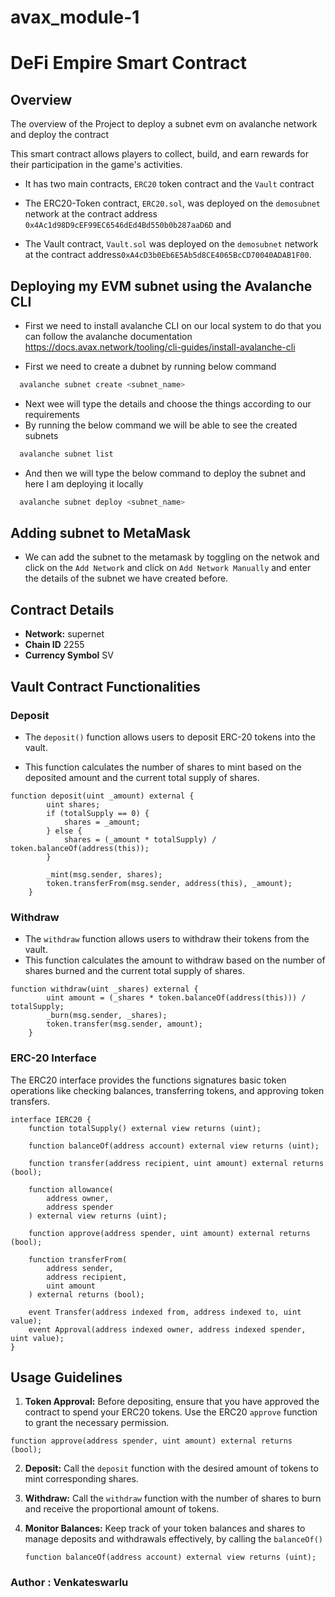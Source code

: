 # avax_module-1


# DeFi Empire Smart Contract

## Overview
The overview of the Project to deploy a subnet evm on avalanche network and deploy the contract

This smart contract allows players to collect, build, and earn rewards for their participation in the game's activities.

- It has two main contracts, `ERC20` token contract and the `Vault` contract

- The ERC20-Token contract, `ERC20.sol`, was deployed on the `demosubnet` network at the contract address `0x4Ac1d98D9cEF99EC6546dEd4Bd550b0b287aaD6D` and
- The Vault contract, `Vault.sol` was deployed on the `demosubnet` network at the contract address`0xA4cD3b0Eb6E5Ab5d8CE4065BcCD70040ADAB1F00`.

## Deploying my EVM subnet using the Avalanche CLI

- First we need to install avalanche CLI on our local system to do that you can follow the avalanche documentation https://docs.avax.network/tooling/cli-guides/install-avalanche-cli

- First we need to create a dubnet by running below command 
```bash
  avalanche subnet create <subnet_name>
```
- Next wee will type the details and choose the things according to our requirements
- By running the below command we will be able to see the created subnets
```bash
  avalanche subnet list
```
- And then we will type the below command to deploy the subnet and here I am deploying it locally
```bash
  avalanche subnet deploy <subnet_name>
```
## Adding subnet to MetaMask
- We can add the subnet to the metamask by toggling on the netwok and click on the `Add Network` and click on `Add Network Manually` and enter the details of the subnet we have created before.

## Contract Details
- **Network:** supernet
- **Chain ID** 2255
- **Currency Symbol** SV

## Vault Contract Functionalities
### Deposit

- The `deposit()` function allows users to deposit ERC-20 tokens into the vault.

- This function calculates the number of shares to mint based on the deposited amount and the current total supply of shares.

```solidity
function deposit(uint _amount) external {
        uint shares;
        if (totalSupply == 0) {
            shares = _amount;
        } else {
            shares = (_amount * totalSupply) / token.balanceOf(address(this));
        }

        _mint(msg.sender, shares);
        token.transferFrom(msg.sender, address(this), _amount);
    }

```

### Withdraw

- The `withdraw` function allows users to withdraw their tokens from the vault.
- This function calculates the amount to withdraw based on the number of shares burned and the current total supply of shares.

```solidity
function withdraw(uint _shares) external {
        uint amount = (_shares * token.balanceOf(address(this))) / totalSupply;
        _burn(msg.sender, _shares);
        token.transfer(msg.sender, amount);
    }
```

### ERC-20 Interface

The ERC20 interface provides the functions signatures basic token operations like checking balances, transferring tokens, and approving token transfers.

```solidity
interface IERC20 {
    function totalSupply() external view returns (uint);

    function balanceOf(address account) external view returns (uint);

    function transfer(address recipient, uint amount) external returns (bool);

    function allowance(
        address owner,
        address spender
    ) external view returns (uint);

    function approve(address spender, uint amount) external returns (bool);

    function transferFrom(
        address sender,
        address recipient,
        uint amount
    ) external returns (bool);

    event Transfer(address indexed from, address indexed to, uint value);
    event Approval(address indexed owner, address indexed spender, uint value);
}
```

## Usage Guidelines

1. **Token Approval:**
   Before depositing, ensure that you have approved the contract to spend your ERC20 tokens. Use the ERC20 `approve` function to grant the necessary permission.

```solidity
function approve(address spender, uint amount) external returns (bool);
```

2. **Deposit:**
   Call the `deposit` function with the desired amount of tokens to mint corresponding shares.

3. **Withdraw:**
   Call the `withdraw` function with the number of shares to burn and receive the proportional amount of tokens.

4. **Monitor Balances:**
   Keep track of your token balances and shares to manage deposits and withdrawals effectively, by calling the `balanceOf()`

   ```solidity
   function balanceOf(address account) external view returns (uint);
   ```

### Author : Venkateswarlu

